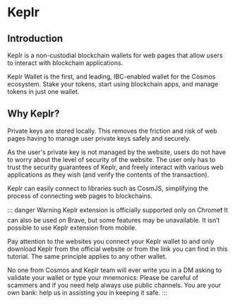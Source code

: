 # Keplr


## Introduction
Keplr is a non-custodial blockchain wallets for web pages that allow users to interact with blockchain applications.
 
 Keplr Wallet is the first, and leading, IBC-enabled wallet for the Cosmos ecosystem. Stake your tokens, start using blockchain apps, and manage tokens in just one wallet.


## Why Keplr?
Private keys are stored locally. This removes the friction and risk of web pages having to manage user private keys safely and securely.

As the user's private key is not managed by the website, users do not have to worry about the level of security of the website. The user only has to trust the security guarantees of Keplr, and freely interact with various web applications as they wish (and verify the contents of the transaction).

Keplr can easily connect to libraries such as CosmJS, simplifying the process of connecting web pages to blockchains.



::: danger Warning Keplr extension is officially supported only on Chrome❗
It can also be used on Brave, but some features may be unavailable.
It isn’t possible to use Keplr extension from mobile.

Pay attention to the websites you connect your Keplr wallet to and only download Keplr from the official website or from the link you can find in this tutorial. The same principle applies to any other wallet.

No one from Cosmos and Keplr team will ever write you in a DM asking to validate your wallet or type your mnemonics:
Please be careful of scammers and if you need help always use public channels.
You are your own bank: help us in assisting you in keeping it safe.
:::



